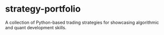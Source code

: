 # strategy-portfolio
A collection of Python-based trading strategies for showcasing algorithmic and quant development skills.
